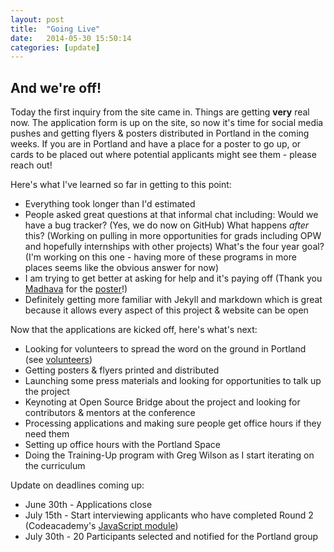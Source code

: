 ```yaml
---
layout: post
title:  "Going Live"
date:   2014-05-30 15:50:14
categories: [update]
---
```


## And we're off!

Today the first inquiry from the site came in.  Things are getting **very** real now. The application form is up on the site, so now it's time for social media pushes and getting flyers & posters distributed in Portland in the coming weeks. If you are in Portland and have a place for a poster to go up, or cards to be placed out where potential applicants might see them - please reach out!  

Here's what I've learned so far in getting to this point:

* Everything took longer than I'd estimated
* People asked great questions at that informal chat including: Would we have a bug tracker? (Yes, we do now on GitHub) What happens *after* this? (Working on pulling in more opportunities for grads including OPW and hopefully internships with other projects) What's the four year goal? (I'm working on this one - having more of these programs in more places seems like the obvious answer for now)
* I am trying to get better at asking for help and it's paying off (Thank you [Madhava](http://www.madhava.com/egotism/) for the [poster](/resources/poster.pdf)!)
* Definitely getting more familiar with Jekyll and markdown which is great because it allows every aspect of this project & website can be open 

Now that the applications are kicked off, here's what's next:

* Looking for volunteers to spread the word on the ground in Portland (see [volunteers](/volunteers/))
* Getting posters & flyers printed and distributed
* Launching some press materials and looking for opportunities to talk up the project
* Keynoting at Open Source Bridge about the project and looking for contributors & mentors at the conference
* Processing applications and making sure people get office hours if they need them
* Setting up office hours with the Portland Space
* Doing the Training-Up program with Greg Wilson as I start iterating on the curriculum

Update on deadlines coming up:

* June 30th - Applications close
* July 15th - Start interviewing applicants who have completed Round 2 (Codeacademy's [JavaScript module](http://www.codecademy.com/tracks/javascript))
* July 30th - 20 Participants selected and notified for the Portland group

